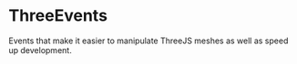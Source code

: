 # ThreeEvents
Events that make it easier to manipulate ThreeJS meshes as well as speed up development.
